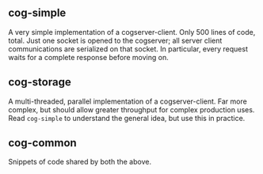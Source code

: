 
cog-simple
----------
A very simple implementation of a cogserver-client. Only 500 lines of
code, total.  Just one socket is opened to the cogserver; all server
client communications are serialized on that socket. In particular,
every request waits for a complete response before moving on.

cog-storage
-----------
A multi-threaded, parallel implementation of a cogserver-client. Far
more complex, but should allow greater throughput for complex production
uses. Read `cog-simple` to understand the general idea, but use this in
practice.

cog-common
----------
Snippets of code shared by both the above.
